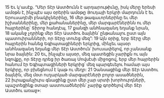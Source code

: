15 Եւ կ՚ասէք. “Մեր Տէր Աստծունն է արդարութիւնը, իսկ մերը երեսի ամօթն է, ինչպէս այս օրերին ամօթը Յուդայի երկրի մարդունն է եւ Երուսաղէմի բնակիչներինը, 16 մեր թագաւորներինը եւ մեր իշխաններինը, մեր քահանաներինը, մեր մարգարէներինն ու մեր հայրերինը՝ Տիրոջ հանդէպ, 17 քանզի անհնազանդ եղանք նրան, 18 ականջ չդրինք մեր Տէր Աստծու ձայնին՝ ընթանալու ըստ այն պատուիրանների, որ Տէրը տուեց մեզ”: 19 Այն օրից, երբ Տէրը մեր հայրերին հանեց Եգիպտացիների երկրից, մինչեւ այսօր անհնազանդ եղանք մեր Տէր Աստծուն՝ խուսափելով, որ չանսանք նրա ձայնին: 20 Եւ, ինչպէս այսօր, մեզ պատեցին չարիքն ու այն նզովքը, որ Տէրը դրեց իր ծառայ Մովսէսի միջոցով, երբ մեր հայրերին հանում էր Եգիպտացիների երկրից՝ մեզ պարգեւելու համար այս երկիրը, որ բխեցնում է կաթ ու մեղր: 21 Չանսացինք մեր Տէր Աստծու ձայնին, մեզ մօտ ուղարկած մարգարէների բոլոր ասածներին, 22 իւրաքանչիւրս գնացինք ըստ մեր չար սրտի խորհուրդների, պաշտեցինք օտար աստուածներին՝ չարիք գործելով մեր Տէր Աստծու առաջ»:
